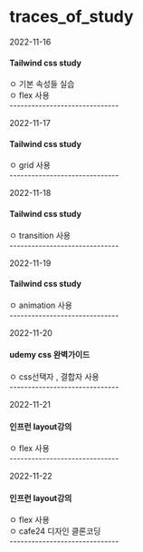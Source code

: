 # traces_of_study

2022-11-16
<h4>Tailwind css study</h4>
ㅇ 기본 속성들 실습<br>
ㅇ flex 사용  <br>------------------------------<br>

2022-11-17
<h4>Tailwind css study</h4>
ㅇ grid 사용 <br>------------------------------<br>

2022-11-18
<h4>Tailwind css study</h4>
ㅇ transition 사용 <br>------------------------------<br>

2022-11-19
<h4>Tailwind css study</h4>
ㅇ  animation 사용 <br>------------------------------<br>

2022-11-20
<h4>udemy css 완벽가이드</h4>
ㅇ  css선택자 , 결합자 사용  <br>------------------------------<br>

2022-11-21
<h4>인프런 layout강의</h4>
ㅇ flex 사용  <br>------------------------------<br>

2022-11-22
<h4>인프런 layout강의</h4>
ㅇ flex 사용<br>
ㅇ cafe24 디자인 클론코딩 <br>------------------------------<br>
